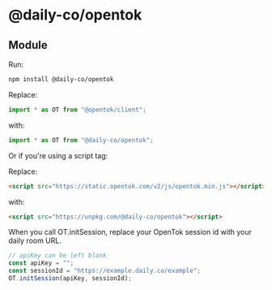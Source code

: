 # @daily-co/opentok

## Module

Run:

```bash
npm install @daily-co/opentok
```

Replace:

```typescript
import * as OT from "@opentok/client";
```

with:

```typescript
import * as OT from "@daily-co/opentok";
```

Or if you're using a script tag:

Replace:

```html
<script src="https://static.opentok.com/v2/js/opentok.min.js"></script>
```

with:

```html
<script src="https://unpkg.com/@daily-co/opentok"></script>
```

When you call OT.initSession, replace your OpenTok session id with your daily room URL.

```typescript
// apiKey can be left blank
const apiKey = "";
const sessionId = "https://example.daily.co/example";
OT.initSession(apiKey, sessionId);
```
